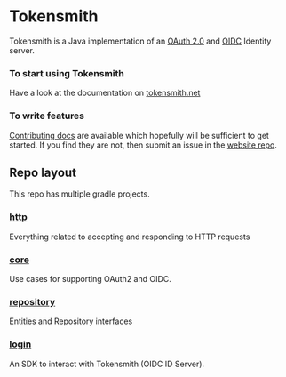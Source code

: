 # Tokensmith
Tokensmith is a Java implementation of an [OAuth 2.0](http://tools.ietf.org/html/rfc6749) and [OIDC](https://openid.net/) Identity server.

### To start using Tokensmith

Have a look at the documentation on [tokensmith.net](https://tokensmith.net)

### To write features

[Contributing docs](https://tokensmith.net/docs/contribute/) are available which hopefully will be sufficient to get started.
If you find they are not, then submit an issue in the [website repo](https://github.com/tokensmith/website).

## Repo layout
This repo has multiple gradle projects.

### [http](http)
Everything related to accepting and responding to HTTP requests
### [core](core)
Use cases for supporting OAuth2 and OIDC.
### [repository](repository)
Entities and Repository interfaces
### [login](login)
An SDK to interact with Tokensmith (OIDC ID Server).
